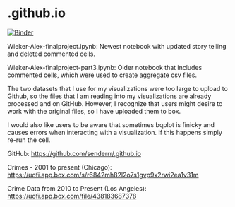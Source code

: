 # .github.io

[![Binder](https://mybinder.org/badge_logo.svg)](https://mybinder.org/v2/gh/senderrr/.github.io/master)

Wieker-Alex-finalproject.ipynb: Newest notebook with updated story telling and deleted commented cells.

Wieker-Alex-finalproject-part3.ipynb: Older notebook that includes commented cells, which were used to create aggregate csv files.


The two datasets that I use for my visualizations were too large to upload to Github, so the files that I am reading into my visualizations are already processed and on GitHub. However, I recognize that users might desire to work with the original files, so I have uploaded them to box.

I would also like users to be aware that sometimes bqplot is finicky and causes errors when interacting with a visualization. If this happens simply re-run the cell. 

GitHub: https://github.com/senderrr/.github.io

Crimes - 2001 to present (Chicago): https://uofi.app.box.com/s/r6842mh82l2o7s1gvp9x2rwi2ea1v31m

Crime Data from 2010 to Present (Los Angeles):
https://uofi.app.box.com/file/438183687378
